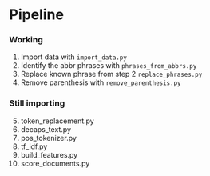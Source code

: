 # Pipeline

### Working

1. Import data with `import_data.py`
2. Identify the abbr phrases with `phrases_from_abbrs.py`
3. Replace known phrase from step 2 `replace_phrases.py`
4. Remove parenthesis with `remove_parenthesis.py`

### Still importing


5. token_replacement.py
6. decaps_text.py
7. pos_tokenizer.py
8. tf_idf.py
9. build_features.py
10. score_documents.py